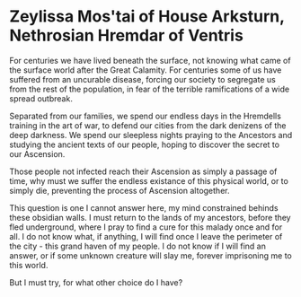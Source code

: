# Zeylissa Mos'tai of House Arksturn, Nethrosian Hremdar of Ventris

For centuries we have lived beneath the surface, not knowing what came of the surface world after the Great Calamity.
For centuries some of us have suffered from an uncurable disease, forcing our society to segregate us from the rest of the population,
in fear of the terrible ramifications of a wide spread outbreak.

Separated from our families, we spend our endless days in the Hremdells training in the art of war, to defend our cities from the dark denizens of the deep darkness.
We spend our sleepless nights praying to the Ancestors and studying the ancient texts of our people, hoping to discover the secret to our Ascension.

Those people not infected reach their Ascension as simply a passage of time, why must we suffer the endless existance of this physical world, or to simply die,
preventing the process of Ascension altogether.

This question is one I cannot answer here, my mind constrained behinds these obsidian walls. I must return to the lands of my ancestors, before they fled underground,
where I pray to find a cure for this malady once and for all.
I do not know what, if anything, I will find once I leave the perimeter of the city - this grand haven of my people. I do not know if I will find an answer, or if some unknown creature will slay
me, forever imprisoning me to this world.

But I must try, for what other choice do I have?


